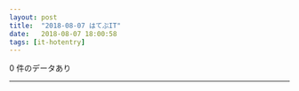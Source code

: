 ```yaml
---
layout: post
title:  "2018-08-07 はてぶIT"
date:   2018-08-07 18:00:58
tags: [it-hotentry]
---
```

0 件のデータあり

<hr>
